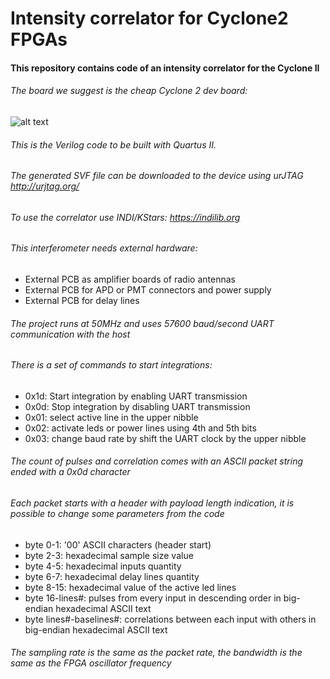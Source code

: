 # Intensity correlator for Cyclone2 FPGAs

#### This repository contains code of an intensity correlator for the Cyclone II
###### The board we suggest is the cheap Cyclone 2 dev board:

![alt text](https://github.com/iliaplatone/correlator/raw/master/pictures/devboard.jpg "Devboard")

###### This is the Verilog code to be built with Quartus II.
###### The generated SVF file can be downloaded to the device using urJTAG http://urjtag.org/
###### To use the correlator use INDI/KStars: https://indilib.org

###### This interferometer needs external hardware:
+ External PCB as amplifier boards of radio antennas
+ External PCB for APD or PMT connectors and power supply
+ External PCB for delay lines

###### The project runs at 50MHz and uses 57600 baud/second UART communication with the host
###### There is a set of commands to start integrations:
+ 0x1d: Start integration by enabling UART transmission
+ 0x0d: Stop integration by disabling UART transmission
+ 0x01: select active line in the upper nibble
+ 0x02: activate leds or power lines using 4th and 5th bits
+ 0x03: change baud rate by shift the UART clock by the upper nibble

###### The count of pulses and correlation comes with an ASCII packet string ended with a 0x0d character
###### Each packet starts with a header with payload length indication, it is possible to change some parameters from the code
+ byte 0-1: '00' ASCII characters (header start)
+ byte 2-3: hexadecimal sample size value
+ byte 4-5: hexadecimal inputs quantity
+ byte 6-7: hexadecimal delay lines quantity
+ byte 8-15: hexadecimal value of the active led lines
+ byte 16-lines#: pulses from every input in descending order in big-endian hexadecimal ASCII text
+ byte lines#-baselines#: correlations between each input with others in big-endian hexadecimal ASCII text

###### The sampling rate is the same as the packet rate, the bandwidth is the same as the FPGA oscillator frequency
